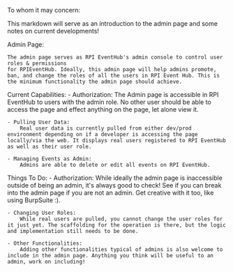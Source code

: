 To whom it may concern:

This markdown will serve as an introduction to the admin page and some notes on current developments!

Admin Page:

    The admin page serves as RPI EventHub's admin console to control user roles & permissions
    for RPIEventHub. Ideally, this admin page will help admins promote, ban, and change the roles of all the users in RPI Event Hub. This is the minimum functionality the admin page should achieve.

Current Capabilities:
    - Authorization:
        The Admin page is accessible in RPI EventHub to users with the admin role. No other user should be able to access the page and effect anything on the page, let alone view it. 

    - Pulling User Data:
        Real user data is currently pulled from either dev/prod environment depending on if a developer is accessing the page locally/via the web. It displays real users registered to RPI EventHub as well as their user role.

    - Managing Events as Admin:
        Admins are able to delete or edit all events on RPI EventHub.

Things To Do:
    - Authorization:
        While ideally the admin page is inaccessible outside of being an admin, it's always good to check! See if you can break into the admin page if you are not an admin. Get creative with it too, like using BurpSuite :).

    - Changing User Roles:
        While real users are pulled, you cannot change the user roles for it just yet. The scaffolding for the operation is there, but the logic and implementation still needs to be done.

    - Other Functionalities:
        Adding other functionalities typical of admins is also welcome to include in the admin page. Anything you think will be useful to an admin, work on including!